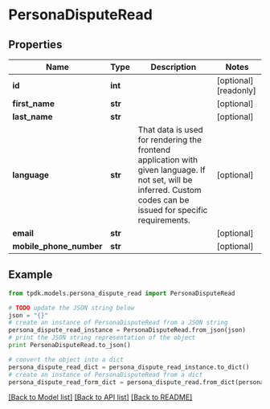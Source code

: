 # PersonaDisputeRead



## Properties

Name | Type | Description | Notes
------------ | ------------- | ------------- | -------------
**id** | **int** |  | [optional] [readonly] 
**first_name** | **str** |  | [optional] 
**last_name** | **str** |  | [optional] 
**language** | **str** | That data is used for rendering the frontend application with given language. If not set, will be inferred. Custom codes can be issued for specific requirements. | [optional] 
**email** | **str** |  | [optional] 
**mobile_phone_number** | **str** |  | [optional] 

## Example

```python
from tpdk.models.persona_dispute_read import PersonaDisputeRead

# TODO update the JSON string below
json = "{}"
# create an instance of PersonaDisputeRead from a JSON string
persona_dispute_read_instance = PersonaDisputeRead.from_json(json)
# print the JSON string representation of the object
print PersonaDisputeRead.to_json()

# convert the object into a dict
persona_dispute_read_dict = persona_dispute_read_instance.to_dict()
# create an instance of PersonaDisputeRead from a dict
persona_dispute_read_form_dict = persona_dispute_read.from_dict(persona_dispute_read_dict)
```
[[Back to Model list]](../README.md#documentation-for-models) [[Back to API list]](../README.md#documentation-for-api-endpoints) [[Back to README]](../README.md)


